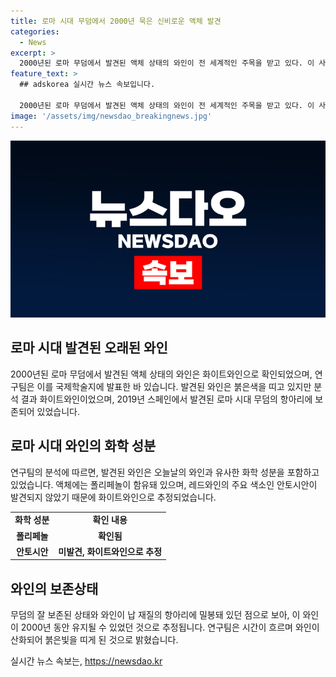 ```yaml
---
title: 로마 시대 무덤에서 2000년 묵은 신비로운 액체 발견
categories:
  - News
excerpt: >
  2000년된 로마 무덤에서 발견된 액체 상태의 와인이 전 세계적인 주목을 받고 있다. 이 사실은 스페인 코르도바대 교수를 이끄는 연구팀의 최근 연구 결과로 밝혀졌다. 발견된 와인은 화이트와인으로 밝혀졌으며, 그 화학 성분과 유사성으로 현대 와인과 유사함이 확인되었다. 무덤이 잘 보존돼 있고, 와인이 납 재질의 항아리에 밀봉돼 있었기 때문에 2000년 동안 유지될 수 있었다는 연구팀의 발언은 눈길을 끈다. 
feature_text: >
  ## adskorea 실시간 뉴스 속보입니다.

  2000년된 로마 무덤에서 발견된 액체 상태의 와인이 전 세계적인 주목을 받고 있다. 이 사실은 스페인 코르도바대 교수를 이끄는 연구팀의 최근 연구 결과로 밝혀졌다. 발견된 와인은 화이트와인으로 밝혀졌으며, 그 화학 성분과 유사성으로 현대 와인과 유사함이 확인되었다. 무덤이 잘 보존돼 있고, 와인이 납 재질의 항아리에 밀봉돼 있었기 때문에 2000년 동안 유지될 수 있었다는 연구팀의 발언은 눈길을 끈다. 
image: '/assets/img/newsdao_breakingnews.jpg'
---
```


<p><img src="/assets/img/newsdao_breakingnews.jpg" alt="adskorea 속보" /></p>

<h2 data-ke-size="size26">로마 시대 발견된 오래된 와인</h2>

<p data-ke-size="size16">2000년된 로마 무덤에서 발견된 액체 상태의 와인은 화이트와인으로 확인되었으며, 연구팀은 이를 국제학술지에 발표한 바 있습니다. 발견된 와인은 붉은색을 띠고 있지만 분석 결과 화이트와인이었으며, 2019년 스페인에서 발견된 로마 시대 무덤의 항아리에 보존되어 있었습니다.</p>

<h2 data-ke-size="size26">로마 시대 와인의 화학 성분</h2>

<p data-ke-size="size16">연구팀의 분석에 따르면, 발견된 와인은 오늘날의 와인과 유사한 화학 성분을 포함하고 있었습니다. 액체에는 폴리페놀이 함유돼 있으며, 레드와인의 주요 색소인 안토시안이 발견되지 않았기 때문에 화이트와인으로 추정되었습니다.</p>

<table>
    <tr>
        <td style="text-align: center; height: 17px;"><b>화학 성분</b></td>
        <td style="text-align: center; height: 17px;"><b>확인 내용</b></td>
    </tr>
    <tr>
        <td style="text-align: center; height: 17px;"><b>폴리페놀</b></td>
        <td style="text-align: center; height: 17px;"><b>확인됨</b></td>
    </tr>
    <tr>
        <td style="text-align: center; height: 17px;"><b>안토시안</b></td>
        <td style="text-align: center; height: 17px;"><b>미발견, 화이트와인으로 추정</b></td>
    </tr>
</table>

<h2 data-ke-size="size26">와인의 보존상태</h2>

<p data-ke-size="size16">무덤의 잘 보존된 상태와 와인이 납 재질의 항아리에 밀봉돼 있던 점으로 보아, 이 와인이 2000년 동안 유지될 수 있었던 것으로 추정됩니다. 연구팀은 시간이 흐르며 와인이 산화되어 붉은빛을 띠게 된 것으로 밝혔습니다.</p>
실시간 뉴스 속보는, <a href="https://newsdao.kr" rel="dofollow">https://newsdao.kr</a>


